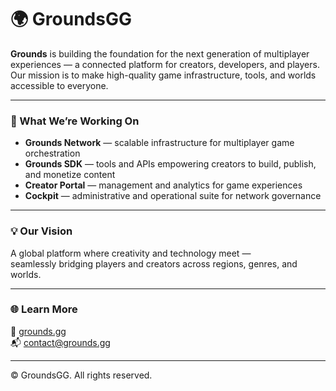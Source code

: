 # 🌍 GroundsGG

**Grounds** is building the foundation for the next generation of multiplayer experiences — a connected platform for creators, developers, and players.  
Our mission is to make high-quality game infrastructure, tools, and worlds accessible to everyone.

---

### 🚀 What We’re Working On
- **Grounds Network** — scalable infrastructure for multiplayer game orchestration  
- **Grounds SDK** — tools and APIs empowering creators to build, publish, and monetize content  
- **Creator Portal** — management and analytics for game experiences  
- **Cockpit** — administrative and operational suite for network governance  

---

### 💡 Our Vision
A global platform where creativity and technology meet —  
seamlessly bridging players and creators across regions, genres, and worlds.

---

### 🌐 Learn More
🔗 [grounds.gg](https://grounds.gg)  
📬 contact@grounds.gg  

---

© GroundsGG. All rights reserved.